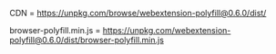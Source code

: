 CDN = https://unpkg.com/browse/webextension-polyfill@0.6.0/dist/

browser-polyfill.min.js = https://unpkg.com/webextension-polyfill@0.6.0/dist/browser-polyfill.min.js
